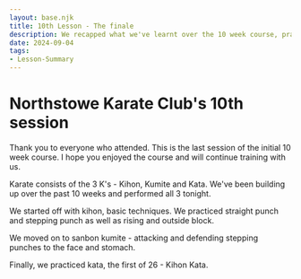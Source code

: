 ```yaml
---
layout: base.njk
title: 10th Lesson - The finale
description: We recapped what we've learnt over the 10 week course, practicing our basic techniques, sanbon kumite and kihon kata
date: 2024-09-04
tags:
- Lesson-Summary
---
```

# Northstowe Karate Club's 10th session

Thank you to everyone who attended. This is the last session of the initial 10 week course. I hope you enjoyed the course and will continue training with us.

Karate consists of the 3 K's - Kihon, Kumite and Kata. We've been building up over the past 10 weeks and performed all 3 tonight.

We started off with kihon, basic techniques. We practiced straight punch and stepping punch as well as rising and outside block. 

We moved on to sanbon kumite - attacking and defending stepping punches to the face and stomach.

Finally, we practiced kata, the first of 26 - Kihon Kata.
